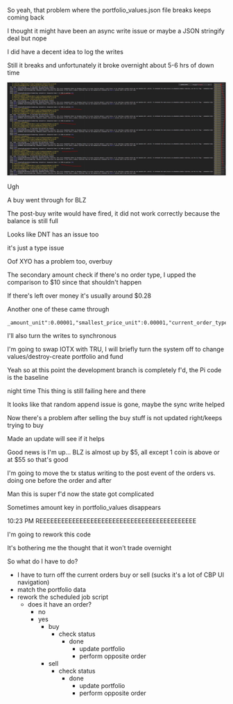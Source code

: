 So yeah, that problem where the portfolio_values.json file breaks keeps coming back

I thought it might have been an async write issue or maybe a JSON stringify deal but nope

I did have a decent idea to log the writes

Still it breaks and unfortunately it broke overnight about 5-6 hrs of down time

<img src="./media/02-15-2022--failed-over-night.PNG" width="800"/>

Ugh

A buy went through for BLZ

The post-buy write would have fired, it did not work correctly because the balance is still full

Looks like DNT has an issue too

it's just a type issue

Oof XYO has a problem too, overbuy

The secondary amount check if there's no order type, I upped the comparison to $10 since that shouldn't happen

If there's left over money it's usually around $0.28

Another one of these came through

```
_amount_unit":0.00001,"smallest_price_unit":0.00001,"current_order_type":"buy"}}
```

I'll also turn the writes to synchronous

I'm going to swap IOTX with TRU, I will briefly turn the system off to change values/destroy-create portfolio and fund

Yeah so at this point the development branch is completely f'd, the Pi code is the baseline

night time
This thing is still failing here and there

It looks like that random append issue is gone, maybe the sync write helped

Now there's a problem after selling the buy stuff is not updated right/keeps trying to buy

Made an update will see if it helps

Good news is I'm up... BLZ is almost up by $5, all except 1 coin is above or at $55 so that's good

I'm going to move the tx status writing to the post event of the orders vs. doing one before the order and after

Man this is super f'd now the state got complicated

Sometimes amount key in portfolio_values disappears

10:23 PM
REEEEEEEEEEEEEEEEEEEEEEEEEEEEEEEEEEEEEEEEEEE

I'm going to rework this code

It's bothering me the thought that it won't trade overnight

So what do I have to do?

- I have to turn off the current orders buy or sell (sucks it's a lot of CBP UI navigation)
- match the portfolio data
- rework the scheduled job script
  - does it have an order?
    - no
    - yes
      - buy
        - check status
          - done
            - update portfolio
            - perform opposite order
      - sell
        - check status
          - done
            - update portfolio
            - perform opposite order

